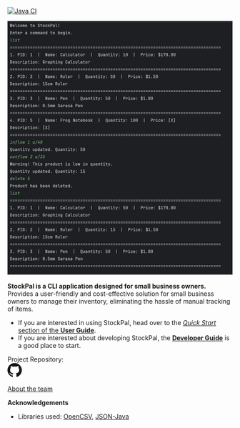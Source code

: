[![Java CI](https://github.com/AY2324S2-CS2113T-T09-3/tp/actions/workflows/gradle.yml/badge.svg?branch=master)](https://github.com/AY2324S2-CS2113T-T09-3/tp/actions/workflows/gradle.yml)

![Ui](images/Ui.png)

**StockPal is a CLI application designed for small business owners.**<br>
Provides a user-friendly and cost-effective solution for small business owners to manage their inventory, eliminating the hassle of manual tracking of items.


* If you are interested in using StockPal, head over to the [_Quick Start_ section of the **User Guide**](UserGuide.md#quick-start).
* If you are interested about developing StockPal, the [**Developer Guide**](DeveloperGuide.md) is a good place to start.


Project Repository:<br>
[![Project Repository](images/github-icon.png)](https://github.com/AY2324S2-CS2113T-T09-3/tp)

[About the team](AboutUs.md)

**Acknowledgements**

* Libraries used: [OpenCSV](https://opencsv.sourceforge.net/), [JSON-Java](https://github.com/stleary/JSON-java)
